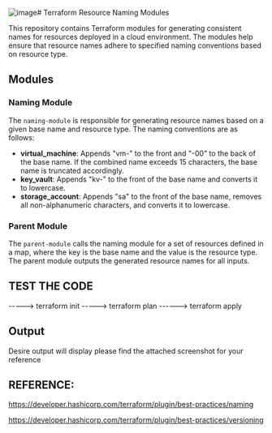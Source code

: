 ![image](https://github.com/kirantechstack/Terraform_Naming/assets/147102032/fc29407f-d987-4b7f-9be9-c5067706d78e)# Terraform Resource Naming Modules

This repository contains Terraform modules for generating consistent names for resources deployed in a cloud environment. The modules help ensure that resource names adhere to specified naming conventions based on resource type.

## Modules

### Naming Module

The `naming-module` is responsible for generating resource names based on a given base name and resource type. The naming conventions are as follows:

- **virtual_machine**: Appends "vm-" to the front and "-00" to the back of the base name. If the combined name exceeds 15 characters, the base name is truncated accordingly.
- **key_vault**: Appends "kv-" to the front of the base name and converts it to lowercase.
- **storage_account**: Appends "sa" to the front of the base name, removes all non-alphanumeric characters, and converts it to lowercase.

### Parent Module

The `parent-module` calls the naming module for a set of resources defined in a map, where the key is the base name and the value is the resource type. The parent module outputs the generated resource names for all inputs.

## TEST THE CODE

-----> terraform init
-----> terraform plan
------> terraform apply 

## Output 
Desire output will display please find the attached screenshot for your reference


## REFERENCE:
https://developer.hashicorp.com/terraform/plugin/best-practices/naming

https://developer.hashicorp.com/terraform/plugin/best-practices/versioning
